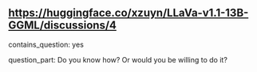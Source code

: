 ## https://huggingface.co/xzuyn/LLaVa-v1.1-13B-GGML/discussions/4

contains_question: yes

question_part: Do you know how? Or would you be willing to do it?